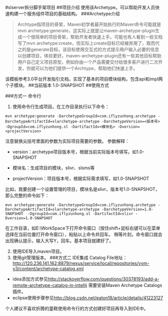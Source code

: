 #slserver拆分脚手架项目
##项目介绍
使用该Archetype。可以帮助开发人员快速构建一个服务组件项目的基础结构。
###Archetype介绍
>Archtype指项目的骨架，Maven初学者最开始执行的Maven命令可能就是mvn archetype:generate，这实际上就是让maven-archetype-plugin生成一个很简单的项目骨架，帮助开发者快速上手。可能也有人看到一些文档写了mvn archetype:create，但实际上create目标已经被弃用了，取而代之的是generate目标，该目标使用交互式的方式提示用户输入必要的信息以创建项目，体验更好。maven-archetype-plugin还有一些其他目标帮助用户自己定义项目原型，例如你由一个产品需要交付给很多客户进行二次开发，你就可以为他们提供一个Archtype，帮助他们快速上手。

该模板参考3.0平台开发指引文档，实现了基本的项目模块结构，包含api和impl两个子模块。
##当前版本
1.0-SNAPSHOT
##使用方式

###方式一 命令行
1.  使用命令行生成项目。在工作目录执行以下命令：
```
mvn archetype:generate -DarchetypeGroupId=com.iflyzunhong.archetype -DarchetypeArtifactId=slarchetype-archetype -DarchetypeVersion=<版本号>  -DgroupId=com.iflyzunhong.sl -DartifactId=<模块名> -Dversion=<projectVersion>
```
注意替换尖括号里面的参数为实际项目需要的参数。
参数解释：
- version：archetype项目版本号，根据当前实际版本号填写。如1.0-SNAPSHOT

- 模块名：生成项目的模块，slivr、slsms等

- projectVersion：项目版本号，根据实际需求填写，如1.0-SNAPSHOT

比如，我要创建一个设置管理的项目，模块名是slivr，版本号1.0-SNAPSHOT，那么完整的命令如下：
```
mvn archetype:generate -DarchetypeGroupId=com.iflyzunhong.archetype -DarchetypeArtifactId=slarchetype-archetype -DarchetypeVersion=1.0-SNAPSHOT  -DgroupId=com.iflyzunhong.sl -DartifactId=slivr -Dversion=1.0-SNAPSHOT
```
在工作目录，如E:\WorkSpace下打开命令窗口（按住shift+鼠标右键可以在菜单选择在当前位置打开命令窗口），粘贴以上命令并回车。
稍等片刻，命令窗口就会出现确认提示，输入大写Y，回车。基本项目就建好了。

2. 使用IDE导入maven项目。
3. 使用git管理版本。
###方式二 IDE集成
Catalog File地址：
<http://120.236.141.162:8879/nexus/service/local/repositories/vvm-v3/content/archetype-catalog.xml>
+ idea添加方式参见<http://stackoverflow.com/questions/30378193/add-a-remote-archetype-catalog-in-intellij>
需要安装Maven Archetype Catalogs插件。
+ eclipse使用步骤参见<http://blog.csdn.net/eaton18/article/details/41223127>

个人建议不喜欢折腾的童鞋使用命令行的方式创建好项目再导入到IDE中。
